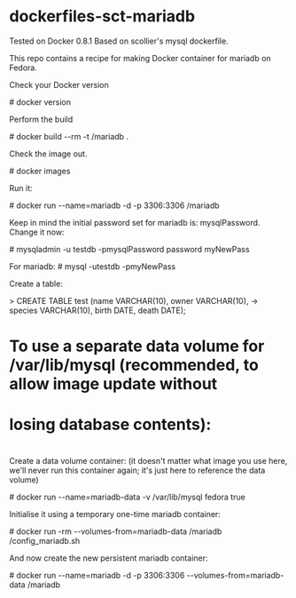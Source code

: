 dockerfiles-sct-mariadb
========================

Tested on Docker 0.8.1
Based on scollier's mysql dockerfile.

This repo contains a recipe for making Docker container for mariadb on Fedora. 

Check your Docker version

\# docker version

Perform the build

\# docker build --rm -t <yourname>/mariadb .

Check the image out.

\# docker images

Run it:

\# docker run --name=mariadb -d -p 3306:3306 <yourname>/mariadb

Keep in mind the initial password set for mariadb is: mysqlPassword.  Change it now:

\# mysqladmin -u testdb -pmysqlPassword password myNewPass

For mariadb:
\# mysql -utestdb -pmyNewPass

Create a table:

\> CREATE TABLE test (name VARCHAR(10), owner VARCHAR(10),
    -> species VARCHAR(10), birth DATE, death DATE);

#
# To use a separate data volume for /var/lib/mysql (recommended, to allow image update without
# losing database contents):
#

Create a data volume container: (it doesn't matter what image you use
here, we'll never run this container again; it's just here to
reference the data volume)

\# docker run --name=mariadb-data -v /var/lib/mysql fedora true

Initialise it using a temporary one-time mariadb container:

\# docker run -rm --volumes-from=mariadb-data <yourname>/mariadb /config_mariadb.sh

And now create the new persistent mariadb container:

\# docker run --name=mariadb -d -p 3306:3306 --volumes-from=mariadb-data <yourname>/mariadb
